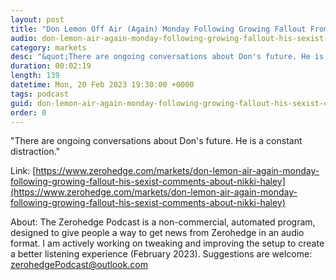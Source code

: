 ```yaml
---
layout: post
title: "Don Lemon Off Air (Again) Monday Following Growing Fallout From His Sexist Comments About Nikki Haley"
audio: don-lemon-air-again-monday-following-growing-fallout-his-sexist-comments-about-nikki-haley-0
category: markets
desc: "&quot;There are ongoing conversations about Don's future. He is a constant distraction.&quot;"
duration: 00:02:19
length: 139
datetime: Mon, 20 Feb 2023 19:30:00 +0000
tags: podcast
guid: don-lemon-air-again-monday-following-growing-fallout-his-sexist-comments-about-nikki-haley-0
order: 0
---
```

&quot;There are ongoing conversations about Don's future. He is a constant distraction.&quot;

Link: [https://www.zerohedge.com/markets/don-lemon-air-again-monday-following-growing-fallout-his-sexist-comments-about-nikki-haley](https://www.zerohedge.com/markets/don-lemon-air-again-monday-following-growing-fallout-his-sexist-comments-about-nikki-haley)

About: The Zerohedge Podcast is a non-commercial, automated program, designed to give people a way to get news from Zerohedge in an audio format.  I am actively working on tweaking and improving the setup to create a better listening experience (February 2023).  Suggestions are welcome: [zerohedgePodcast@outlook.com](mailto:zerohedgePodcast@outlook.com)